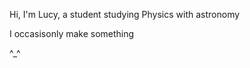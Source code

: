 Hi, I'm Lucy, a student studying Physics with astronomy

I occasisonly make something

^_^

<!---
lucylamb0/lucylamb0 is a ✨ special ✨ repository because its `README.md` (this file) appears on your GitHub profile.
You can click the Preview link to take a look at your changes.
--->
